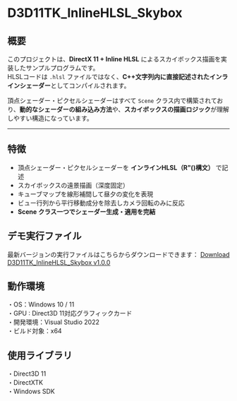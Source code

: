 # D3D11TK_InlineHLSL_Skybox

## 概要
このプロジェクトは、**DirectX 11 + Inline HLSL** によるスカイボックス描画を実装したサンプルプログラムです。  
HLSLコードは `.hlsl` ファイルではなく、**C++文字列内に直接記述されたインラインシェーダー**としてコンパイルされます。

頂点シェーダー・ピクセルシェーダーはすべて `Scene` クラス内で構築されており、**動的なシェーダーの組み込み方法**や、**スカイボックスの描画ロジック**が理解しやすい構造になっています。

---

## 特徴

- 頂点シェーダー・ピクセルシェーダーを **インラインHLSL（R"()構文）** で記述
- スカイボックスの遠景描画（深度固定）
- キューブマップを線形補間して昼夕の変化を表現
- ビュー行列から平行移動成分を除去しカメラ回転のみに反応
- **Scene クラス一つでシェーダー生成・適用を完結**

## デモ実行ファイル
最新バージョンの実行ファイルはこちらからダウンロードできます： [Download D3D11TK_InlineHLSL_Skybox v1.0.0](https://github.com/Shun-ki00/D3D11TK_InlineHLSL_Skybox/releases/latest)

## 動作環境
・OS：Windows 10 / 11  
・GPU : Direct3D 11対応グラフィックカード  
・開発環境：Visual Studio 2022  
・ビルド対象：x64  

## 使用ライブラリ
・Direct3D 11  
・DirectXTK  
・Windows SDK  
